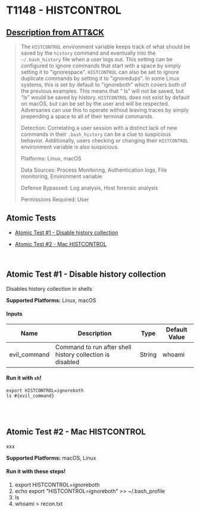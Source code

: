 # T1148 - HISTCONTROL
## [Description from ATT&CK](https://attack.mitre.org/wiki/Technique/T1148)
<blockquote>The <code>HISTCONTROL</code> environment variable keeps track of what should be saved by the <code>history</code> command and eventually into the <code>~/.bash_history</code> file when a user logs out. This setting can be configured to ignore commands that start with a space by simply setting it to "ignorespace". <code>HISTCONTROL</code> can also be set to ignore duplicate commands by setting it to "ignoredups". In some Linux systems, this is set by default to "ignoreboth" which covers both of the previous examples. This means that “ ls” will not be saved, but “ls” would be saved by history. <code>HISTCONTROL</code> does not exist by default on macOS, but can be set by the user and will be respected. Adversaries can use this to operate without leaving traces by simply prepending a space to all of their terminal commands.

Detection: Correlating a user session with a distinct lack of new commands in their <code>.bash_history</code> can be a clue to suspicious behavior. Additionally, users checking or changing their <code>HISTCONTROL</code> environment variable is also suspicious.

Platforms: Linux, macOS

Data Sources: Process Monitoring, Authentication logs, File monitoring, Environment variable

Defense Bypassed: Log analysis, Host forensic analysis

Permissions Required: User</blockquote>

## Atomic Tests

- [Atomic Test #1 - Disable history collection](#atomic-test-1---disable-history-collection)

- [Atomic Test #2 - Mac HISTCONTROL](#atomic-test-2---mac-histcontrol)


<br/>

## Atomic Test #1 - Disable history collection
Disables history collection in shells

**Supported Platforms:** Linux, macOS


#### Inputs
| Name | Description | Type | Default Value | 
|------|-------------|------|---------------|
| evil_command | Command to run after shell history collection is disabled | String | whoami|

#### Run it with `sh`!
```
export HISTCONTROL=ignoreboth
ls #{evil_command}
```
<br/>
<br/>

## Atomic Test #2 - Mac HISTCONTROL
xxx

**Supported Platforms:** macOS, Linux


#### Run it with these steps!
1. export HISTCONTROL=ignoreboth
2. echo export "HISTCONTROL=ignoreboth" >> ~/.bash_profile
3. ls
4. whoami > recon.txt


<br/>
